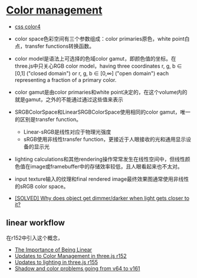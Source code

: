 # [Color management](https://threejs.org/docs/index.html#manual/en/introduction/Color-management)

- [css color4](https://www.w3.org/TR/css-color-4/#predefined)

- color space色彩空间有三个参数组成：color primaries原色，white point白点，transfer functions转换函数。
- color model是语法上可选择的色域color gamut，即颜色值的坐标。在three.js中只关心RGB color model，having three coordinates r, g, b ∈ [0,1] ("closed domain") or r, g, b ∈ [0,∞] ("open domain") each representing a fraction of a primary color.
- color gamut是由color primaries和white point决定的，在这个volume内的就是gamut，之外的不能通过通过这些值来表示
- SRGBColorSpace和LinearSRGBColorSpace使用相同的color gamut，唯一的区别是transfer function。
    - Linear-sRGB是线性对应于物理光强度
    - sRGB使用非线性transfer function，更接近于人眼接收的光和通用显示设备的显示光
- lighting calculations和其他rendering操作常常发生在线性空间中，但线性颜色值在image或framebuffer中的存储效率较低，且人眼看起来也不太对。
- input texture输入的纹理和final rendered image最终效果图通常使用非线性的sRGB color space。


- [[SOLVED] Why does object get dimmer/darker when light gets closer to it?](https://discourse.threejs.org/t/solved-why-does-object-get-dimmer-darker-when-light-gets-closer-to-it/3475)

## linear workflow

在r152中引入这个概念，

- [The Importance of Being Linear](https://developer.nvidia.com/gpugems/gpugems3/part-iv-image-effects/chapter-24-importance-being-linear)
- [Updates to Color Management in three.js r152](https://discourse.threejs.org/t/updates-to-color-management-in-three-js-r152/50791)
- [Updates to lighting in three.js r155](https://discourse.threejs.org/t/updates-to-lighting-in-three-js-r155/53733)
- [Shadow and color problems going from v64 to v161](https://discourse.threejs.org/t/shadow-and-color-problems-going-from-v64-to-v161/61640)


```js
```